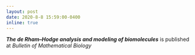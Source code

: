 ```yaml
---
layout: post
date: 2020-8-8 15:59:00-0400
inline: true
---
```


***The de Rham–Hodge analysis and modeling of biomolecules*** is published at <em>Bulletin of Mathematical Biology</em>
